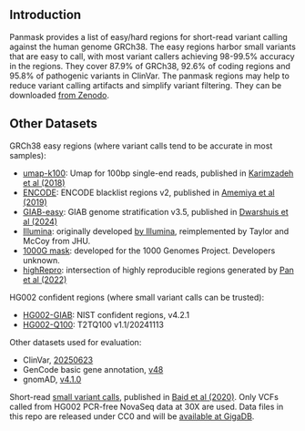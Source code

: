 ## Introduction

Panmask provides a list of easy/hard regions for short-read variant calling against the human genome GRCh38.
The easy regions harbor small variants that are easy to call, with most variant callers achieving 98-99.5% accuracy in the regions.
They cover 87.9% of GRCh38, 92.6% of coding regions and 95.8% of pathogenic variants in ClinVar.
The panmask regions may help to reduce variant calling artifacts and simplify variant filtering.
They can be downloaded [from Zenodo][zenodo].

[zenodo]: https://zenodo.org/records/14903542

## Other Datasets

GRCh38 easy regions (where variant calls tend to be accurate in most samples):

* [umap-k100][umap]: Umap for 100bp single-end reads, published in [Karimzadeh et al (2018)][pub-umap]
* [ENCODE][encode]: ENCODE blacklist regions v2, published in [Amemiya et al (2019)][pub-encode]
* [GIAB-easy][GIAB-easy]: GIAB genome stratification v3.5, published in [Dwarshuis et al (2024)][pub-GIAB-easy]
* [Illumina][il-t2t]: originally developed [by Illumina][il-ori], reimplemented by Taylor and McCoy from JHU.
* [1000G mask][1kg]: developed for the 1000 Genomes Project. Developers unknown.
* [highRepro][highrep]: intersection of highly reproducible regions generated by [Pan et al (2022)][pub-highRepro]

[GIAB-easy]: https://ftp-trace.ncbi.nlm.nih.gov/giab/ftp/release/genome-stratifications/v3.5/GRCh38@all/Union/
[pub-GIAB-easy]: https://www.nature.com/articles/s41467-024-53260-y
[umap]: https://bismap.hoffmanlab.org
[pub-umap]: https://academic.oup.com/nar/article/46/20/e120/5086676?login=false
[encode]: https://github.com/Boyle-Lab/Blacklist
[pub-encode]: https://www.nature.com/articles/s41598-019-45839-z
[pub-highRepro]: https://genomebiology.biomedcentral.com/articles/10.1186/s13059-021-02569-8
[il-t2t]: https://s3-us-west-2.amazonaws.com/human-pangenomics/index.html?prefix=T2T/CHM13/assemblies/annotation/accessibility/
[il-ori]: https://www.illumina.com/science/genomics-research/articles/identifying-genomic-regions-with-high-quality-single-nucleotide-.html
[1kg]: https://ftp.1000genomes.ebi.ac.uk/vol1/ftp/data_collections/1000_genomes_project/working/20160622_genome_mask_GRCh38/
[highrep]: https://hgdownload.soe.ucsc.edu/gbdb/hg38/problematic/highRepro/

HG002 confident regions (where small variant calls can be trusted):

* [HG002-GIAB][GIAB-old]: NIST confident regions, v4.2.1
* [HG002-Q100][GIAB-new]: T2TQ100 v1.1/20241113

[GIAB-old]: https://ftp-trace.ncbi.nlm.nih.gov/giab/ftp/release/AshkenazimTrio/HG002_NA24385_son/NISTv4.2.1/GRCh38/
[GIAB-new]: https://ftp-trace.ncbi.nlm.nih.gov/giab/ftp/data/AshkenazimTrio/analysis/NIST_HG002_DraftBenchmark_defrabbV0.019-20241113/

Other datasets used for evaluation:

* ClinVar, [20250623][clinvar-dw]
* GenCode basic gene annotation, [v48][gencode-gtp]
* gnomAD, [v4.1.0][gnomad]

[clinvar-dw]: https://ftp.ncbi.nlm.nih.gov/pub/clinvar/vcf_GRCh38/archive_2.0/2025/
[gencode-gtp]: https://ftp.ebi.ac.uk/pub/databases/gencode/Gencode_human/release_48/

Short-read [small variant calls][varcall], published in [Baid et al (2020)][pub-varcall].
Only VCFs called from HG002 PCR-free NovaSeq data at 30X are used.
Data files in this repo are released under CC0 and will be [available at GigaDB][gigadb].

[varcall]: https://console.cloud.google.com/storage/browser/brain-genomics-public/research/sequencing/grch38/vcf/novaseq/wgs_pcr_free/30x
[pub-varcall]: https://www.biorxiv.org/content/10.1101/2020.12.11.422022v1
[gigadb]: https://doi.org/10.5524/102750
[gnomad]: https://gnomad.broadinstitute.org
